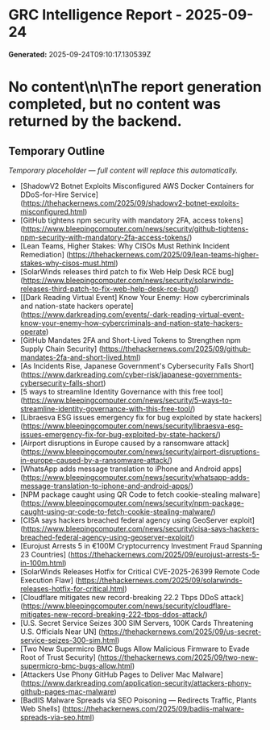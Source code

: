 # GRC Intelligence Report - 2025-09-24
**Generated:** 2025-09-24T09:10:17.130539Z
# No content\n\nThe report generation completed, but no content was returned by the backend.

## Temporary Outline
_Temporary placeholder — full content will replace this automatically._
- [ShadowV2 Botnet Exploits Misconfigured AWS Docker Containers for DDoS-for-Hire Service] (https://thehackernews.com/2025/09/shadowv2-botnet-exploits-misconfigured.html)
- [GitHub tightens npm security with mandatory 2FA, access tokens] (https://www.bleepingcomputer.com/news/security/github-tightens-npm-security-with-mandatory-2fa-access-tokens/)
- [Lean Teams, Higher Stakes: Why CISOs Must Rethink Incident Remediation] (https://thehackernews.com/2025/09/lean-teams-higher-stakes-why-cisos-must.html)
- [SolarWinds releases third patch to fix Web Help Desk RCE bug] (https://www.bleepingcomputer.com/news/security/solarwinds-releases-third-patch-to-fix-web-help-desk-rce-bug/)
- [[Dark Reading Virtual Event] Know Your Enemy: How cybercriminals and nation-state hackers operate] (https://www.darkreading.com/events/-dark-reading-virtual-event-know-your-enemy-how-cybercriminals-and-nation-state-hackers-operate)
- [GitHub Mandates 2FA and Short-Lived Tokens to Strengthen npm Supply Chain Security] (https://thehackernews.com/2025/09/github-mandates-2fa-and-short-lived.html)
- [As Incidents Rise, Japanese Government's Cybersecurity Falls Short] (https://www.darkreading.com/cyber-risk/japanese-governments-cybersecurity-falls-short)
- [5 ways to streamline Identity Governance with this free tool] (https://www.bleepingcomputer.com/news/security/5-ways-to-streamline-identity-governance-with-this-free-tool/)
- [Libraesva ESG issues emergency fix for bug exploited by state hackers] (https://www.bleepingcomputer.com/news/security/libraesva-esg-issues-emergency-fix-for-bug-exploited-by-state-hackers/)
- [Airport disruptions in Europe caused by a ransomware attack] (https://www.bleepingcomputer.com/news/security/airport-disruptions-in-europe-caused-by-a-ransomware-attack/)
- [WhatsApp adds message translation to iPhone and Android apps] (https://www.bleepingcomputer.com/news/security/whatsapp-adds-message-translation-to-iphone-and-android-apps/)
- [NPM package caught using QR Code to fetch cookie-stealing malware] (https://www.bleepingcomputer.com/news/security/npm-package-caught-using-qr-code-to-fetch-cookie-stealing-malware/)
- [CISA says hackers breached federal agency using GeoServer exploit] (https://www.bleepingcomputer.com/news/security/cisa-says-hackers-breached-federal-agency-using-geoserver-exploit/)
- [Eurojust Arrests 5 in €100M Cryptocurrency Investment Fraud Spanning 23 Countries] (https://thehackernews.com/2025/09/eurojust-arrests-5-in-100m.html)
- [SolarWinds Releases Hotfix for Critical CVE-2025-26399 Remote Code Execution Flaw] (https://thehackernews.com/2025/09/solarwinds-releases-hotfix-for-critical.html)
- [Cloudflare mitigates new record-breaking 22.2 Tbps DDoS attack] (https://www.bleepingcomputer.com/news/security/cloudflare-mitigates-new-record-breaking-222-tbps-ddos-attack/)
- [U.S. Secret Service Seizes 300 SIM Servers, 100K Cards Threatening U.S. Officials Near UN] (https://thehackernews.com/2025/09/us-secret-service-seizes-300-sim.html)
- [Two New Supermicro BMC Bugs Allow Malicious Firmware to Evade Root of Trust Security] (https://thehackernews.com/2025/09/two-new-supermicro-bmc-bugs-allow.html)
- [Attackers Use Phony GitHub Pages to Deliver Mac Malware] (https://www.darkreading.com/application-security/attackers-phony-github-pages-mac-malware)
- [BadIIS Malware Spreads via SEO Poisoning — Redirects Traffic, Plants Web Shells] (https://thehackernews.com/2025/09/badiis-malware-spreads-via-seo.html)
